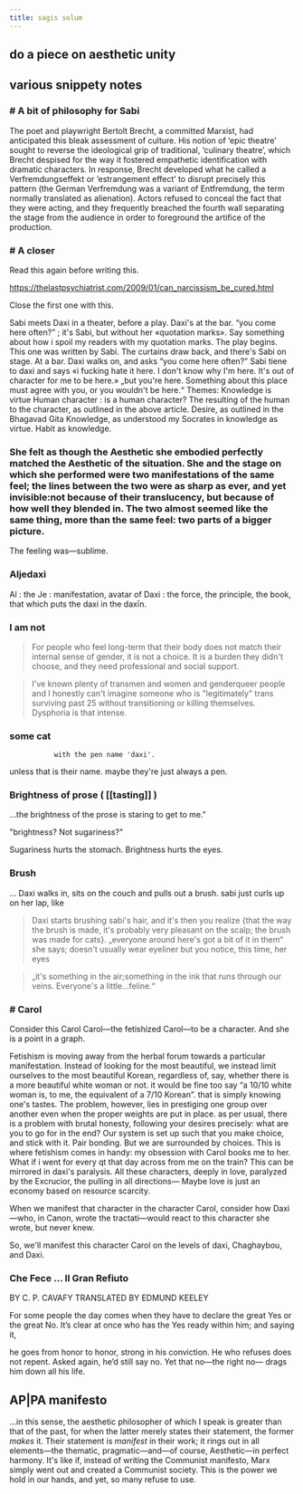 ```yaml
---
title: sagis solum
---
```


## do a piece on aesthetic unity
## various snippety notes
### # A bit of philosophy for Sabi 
The poet and playwright Bertolt Brecht, a committed Marxist, had anticipated this bleak assessment of culture. His notion of ‘epic theatre’ sought to reverse the ideological grip of traditional, ‘culinary theatre’, which Brecht despised for the way it fostered empathetic identification with dramatic characters. In response, Brecht developed what he called a Verfremdungseffekt or ‘estrangement effect’ to disrupt precisely this pattern (the German Verfremdung was a variant of Entfremdung, the term normally translated as alienation). Actors refused to conceal the fact that they were acting, and they frequently breached the fourth wall separating the stage from the audience in order to foreground the artifice of the production.
### # A closer 
Read this again before writing this.

https://thelastpsychiatrist.com/2009/01/can_narcissism_be_cured.html

Close the first one with this. 

Sabi meets Daxi in a theater, before a play. Daxi's at the bar.
    “you come here often?” ; it's Sabi, but without her «quotation marks». Say something about how i spoil my readers with my quotation marks.
    The play begins. This one was written by Sabi. The curtains draw back, and there's Sabi on stage. At a bar. Daxi walks on, and asks “you come here often?”
    Sabi tiene to daxi and says «i fucking hate it here. I don't know why I'm here. It's out of character for me to be here.»
    „but you're here. Something about this place must agree with you, or you wouldn't be here.“
    Themes:
    Knowledge is virtue
    Human character : is a human character? The resulting of the human to the character, as outlined in the above article.
    Desire, as outlined in the Bhagavad Gita 
    Knowledge, as understood my Socrates in knowledge as virtue.
    Habit as knowledge.
### She felt as though the Aesthetic she embodied perfectly matched the Aesthetic of the situation. She and the stage on which she performed were two manifestations of the same feel; the lines between the two were as sharp as ever, and yet invisible:not because of their translucency, but because of how well they blended in. The two almost seemed like the same thing, more than the same feel: two parts of a bigger picture.
The feeling was—sublime.
### Aljedaxi  
Al : the
Je : manifestation, avatar of
Daxi : the force, the principle, the book, that which puts the daxi in the daxīn.
### I am not
>For people who feel long-term that their body does not match their internal sense of gender, it is not a choice. It is a burden they didn't choose, and they need professional and social support.

>I've known plenty of transmen and women
>and genderqueer people and I honestly
>can't imagine someone who is
>"legitimately" trans surviving past 25
>without transitioning or killing
>themselves. Dysphoria is that intense.
### some cat
               with the pen name 'daxi'. 
unless that is their name.
   maybe
  they're just always a pen.
### Brightness of prose ( [[tasting]] ) 
…the brightness of the prose is staring to get to me."

"brightness? Not sugariness?" 

Sugariness hurts the stomach. Brightness hurts the eyes.
### Brush  
… Daxi walks in, sits on the couch and pulls out a brush. sabi just curls up on her lap, like
> Daxi starts brushing sabi's hair, and it's then you realize {that the way the brush is made, it's probably very pleasant on the scalp; the brush was made for cats}. „everyone around here's got a bit of it in them“ she says; doesn't usually wear eyeliner but you notice, this time, her eyes

> „it's something in the air;something in the ink that runs through our veins. Everyone's a little…feline.“
### # Carol  
Consider this Carol Carol—the fetishized Carol—to be a character. And she is a point in a graph.

Fetishism is moving away from the herbal forum towards a particular manifestation. Instead of looking for the most beautiful, we instead limit ourselves to the most beautiful Korean, regardless of, say, whether there is a more beautiful white woman or not.
    it would be fine too say “a 10/10 white woman is, to me, the equivalent of a 7/10 Korean”. that is simply knowing one's tastes. The problem, however, lies in prestiging one group over another even when the proper weights are put in place.
    as per usual, there is a problem with brutal honesty, following your desires precisely: what are you to go for in the end? Our system is set up such that you make choice, and stick with it. 
    Pair bonding. But we are surrounded by choices. This is where fetishism comes in handy: my obsession with Carol books me to her. What if i went for every qt that day across from me on the train? This can be mirrored in daxi's paralysis. All these characters, deeply in love, paralyzed by the Excrucior, the pulling in all directions—
    Maybe love is just an economy based on resource scarcity. 


When we manifest that character in the character Carol, consider how Daxi—who, in Canon, wrote the tractati—would react to this character she wrote, but never knew. 

So, we'll manifest this character Carol on the levels of daxi, Chaghaybou, and Daxi.
### Che Fece ... Il Gran Refiuto 
BY C. P. CAVAFY
TRANSLATED BY EDMUND KEELEY

For some people the day comes
when they have to declare the great Yes
or the great No. It’s clear at once who has the Yes
ready within him; and saying it,

he goes from honor to honor, strong in his conviction.
He who refuses does not repent. Asked again,
he’d still say no. Yet that no—the right no—
drags him down all his life.
###
## AP|PA manifesto 

…in this sense, the aesthetic philosopher of which I speak is greater than that of the past, for when the latter merely states their statement, the former *makes* it. Their statement is *manifest* in their work; it rings out in all elements—the thematic, pragmatic—and—of course, Aesthetic—in perfect harmony. 
It's like if, instead of writing the Communist manifesto, Marx simply went out and created a Communist society. This is the power we hold in our hands, and yet, so many refuse to use.
